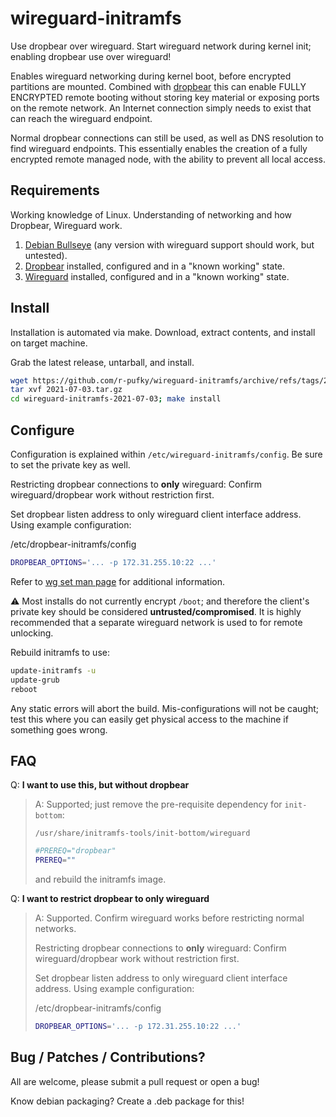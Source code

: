 # wireguard-initramfs
Use dropbear over wireguard.
Start wireguard network during kernel init; enabling dropbear use over wireguard!

Enables wireguard networking during kernel boot, before encrypted partitions
are mounted. Combined with [dropbear](https://github.com/mkj/dropbear) this
can enable FULLY ENCRYPTED remote booting without storing key material or
exposing ports on the remote network. An Internet connection simply needs to
exist that can reach the wireguard endpoint.

Normal dropbear connections can still be used, as well as DNS resolution to
find wireguard endpoints. This essentially enables the creation of a fully
encrypted remote managed node, with the ability to prevent all local access.

## Requirements
Working knowledge of Linux. Understanding of networking and how Dropbear,
Wireguard work.

1. [Debian Bullseye](debian.org) (any version with wireguard support should work, but untested).
1. [Dropbear](https://github.com/mkj/dropbear) installed, configured and in a "known working" state.
1. [Wireguard](https://www.wireguard.com/) installed, configured and in a "known working" state.

## Install
Installation is automated via make. Download, extract contents, and install on
target machine.

Grab the latest release, untarball, and install.
```bash
wget https://github.com/r-pufky/wireguard-initramfs/archive/refs/tags/2021-07-03.tar.gz
tar xvf 2021-07-03.tar.gz
cd wireguard-initramfs-2021-07-03; make install
```

## Configure
Configuration is explained within `/etc/wireguard-initramfs/config`. Be sure to
set the private key as well.

Restricting dropbear connections to **only** wireguard:
  Confirm wireguard/dropbear work without restriction first.

  Set dropbear listen address to only wireguard client interface address.
  Using example configuration:

  /etc/dropbear-initramfs/config
  ```bash
  DROPBEAR_OPTIONS='... -p 172.31.255.10:22 ...'
  ```

Refer to [wg set man page](https://man7.org/linux/man-pages/man8/wg.8.html) for
additional information.

:warning:
Most installs do not currently encrypt `/boot`; and therefore the client's
private key should be considered **untrusted/compromised**. It is highly
recommended that a separate wireguard network is used to for remote unlocking.

Rebuild initramfs to use:
```bash
update-initramfs -u
update-grub
reboot
```

Any static errors will abort the build. Mis-configurations will not be caught;
test this where you can easily get physical access to the machine if something
goes wrong.

## FAQ
Q: **I want to use this, but without dropbear**

> A: Supported; just remove the pre-requisite dependency for `init-bottom`:
>
> `/usr/share/initramfs-tools/init-bottom/wireguard`
> ```bash
> #PREREQ="dropbear" 
> PREREQ="" 
> ```
>
> and rebuild the initramfs image.

Q: **I want to restrict dropbear to only wireguard**

> A: Supported. Confirm wireguard works before restricting normal networks.
>
> Restricting dropbear connections to **only** wireguard:
>   Confirm wireguard/dropbear work without restriction first.
>
>   Set dropbear listen address to only wireguard client interface address.
>   Using example configuration:
>
>   /etc/dropbear-initramfs/config
>   ```bash
>   DROPBEAR_OPTIONS='... -p 172.31.255.10:22 ...'
>   ```

## Bug / Patches / Contributions?
All are welcome, please submit a pull request or open a bug!

Know debian packaging? Create a .deb package for this!
